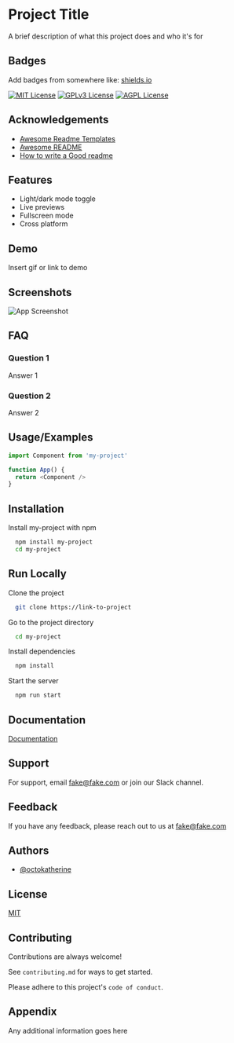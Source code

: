 
# Project Title

A brief description of what this project does and who it's for

## Badges

Add badges from somewhere like: [shields.io](https://shields.io/)

[![MIT License](https://img.shields.io/badge/License-MIT-green.svg)](https://choosealicense.com/licenses/mit/)
[![GPLv3 License](https://img.shields.io/badge/License-GPL%20v3-yellow.svg)](https://opensource.org/licenses/)
[![AGPL License](https://img.shields.io/badge/license-AGPL-blue.svg)](http://www.gnu.org/licenses/agpl-3.0)

## Acknowledgements

- [Awesome Readme Templates](https://awesomeopensource.com/project/elangosundar/awesome-README-templates)
- [Awesome README](https://github.com/matiassingers/awesome-readme)
- [How to write a Good readme](https://bulldogjob.com/news/449-how-to-write-a-good-readme-for-your-github-project)

## Features

- Light/dark mode toggle
- Live previews
- Fullscreen mode
- Cross platform

## Demo

Insert gif or link to demo

## Screenshots

![App Screenshot](https://via.placeholder.com/468x300?text=App+Screenshot+Here)

## FAQ

### Question 1

Answer 1

### Question 2

Answer 2

## Usage/Examples

```javascript
import Component from 'my-project'

function App() {
  return <Component />
}
```

## Installation

Install my-project with npm

```bash
  npm install my-project
  cd my-project
```

## Run Locally

Clone the project

```bash
  git clone https://link-to-project
```

Go to the project directory

```bash
  cd my-project
```

Install dependencies

```bash
  npm install
```

Start the server

```bash
  npm run start
```

## Documentation

[Documentation](https://linktodocumentation)

## Support

For support, email <fake@fake.com> or join our Slack channel.

## Feedback

If you have any feedback, please reach out to us at <fake@fake.com>

## Authors

- [@octokatherine](https://www.github.com/octokatherine)

## License

[MIT](https://choosealicense.com/licenses/mit/)

## Contributing

Contributions are always welcome!

See `contributing.md` for ways to get started.

Please adhere to this project's `code of conduct`.

## Appendix

Any additional information goes here
